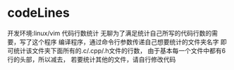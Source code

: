# codeLines
开发环境:linux/vim
代码行数统计
无聊为了满足统计自己所写的代码行数的需要，写了这个程序
编译程序，通过命令行参数传递自己想要统计的文件夹名字
即可统计该文件夹下面所有的.c/.cpp/.h文件的行数，
由于基本每一个文件中都有6行的头部，所以减去，
若要统计其他的文件，请自行修改代码

